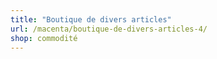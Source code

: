 ```yaml
---
title: "Boutique de divers articles"
url: /macenta/boutique-de-divers-articles-4/
shop: commodité
---
```


